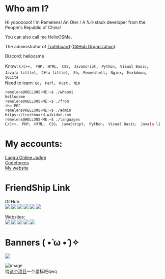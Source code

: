# Who am I?
Hi yooooooo! I'm Remelens! An OIer / A full-stack developer from the People's Republic of China!

You can also call me HelloOSMe.

The administrator of [Truthboard](https://truthboard.wikidot.com) ([GitHub Organization](https://githubfast.com/TruthboardWiki)).

Discord: helloosme

Know: `C/C++`， `PHP`， `HTML`， `CSS`， `JavaScript`， `Python`， `Visual Basic`， `Java(a little)`， `C#(a little)`， `Sh`， `Powershell`， `Nginx`， `Markdown`， `SQLite`  
Need to learn: `Go`， `Perl`， `Rust`， `Nim`  

```bash
remelens@HELLOOS-ME:~$ ./whoami
helloosme
remelens@HELLOOS-ME:~$ ./from
the PRC
remelens@HELLOOS-ME:~$ ./admin
https://truthboard.wikidot.com
remelens@HELLOOS-ME:~$ ./languages
C/C++， PHP， HTML， CSS， JavaScript， Python， Visual Basic， Java(a little)， C#(a little)， Sh， Powershell， Nginx， Markdown， SQL
```

# My accounts:

[Luogu Online Judge](https://luogu.com.cn/user/755022)  
[Codeforces](https://codeforces.com/profile/HelloOS)  
[My website](https://remelens.link)

# FriendShip Link
GitHub:  
[![](https://avatars.githubusercontent.com/u/116557254?v=4)](https://githubfast.com/yu22c0w0)
[![](https://usercontent.githubfast.com/avatars/u/97789520?s=64&v=4)](https://githubfast.com/paperee)
[![](https://usercontent.githubfast.com/avatars/u/96947247?s=64&v=4)](https://githubfast.com/MaggieLOL)
[![](https://usercontent.githubfast.com/avatars/u/119715919?s=64&v=4)](https://githubfast.com/MinecraftWindows11)
[![](https://usercontent.githubfast.com/avatars/u/109163654?s=64&v=4)](https://githubfast.com/GTryobe)
[![](https://usercontent.githubfast.com/avatars/u/110706523?s=64&v=4)](https://githubfast.com/Tortoise-God)

Websites:  
[![](https://usercontent.githubfast.com/avatars/u/116557254?s=64&v=4)](https://yu22c.tk)
[![](https://usercontent.githubfast.com/avatars/u/97789520?s=64&v=4)](https://paperee.guru)
[![](https://usercontent.githubfast.com/avatars/u/96947247?s=64&v=4)](https://thz.cool)
[![](https://usercontent.githubfast.com/avatars/u/119715919?s=64&v=4)](https://MinecraftWindows11.github.io)
[![](https://usercontent.githubfast.com/avatars/u/110706523?s=64&v=4)](https://tortoise-god.eu.org)

# Banners ( •̀ ω •́ )✧

![](https://idage.rickyxrc.top/github/user?username=Remelens)

![image](http://idage.rickyxrc.top/github/repo?username=TruthboardWiki&repo=truthboard-searcher)  
给[这个项目](https://githubfast.com/TruthboardWiki/truthboard-searcher)一个星标吧qwq
